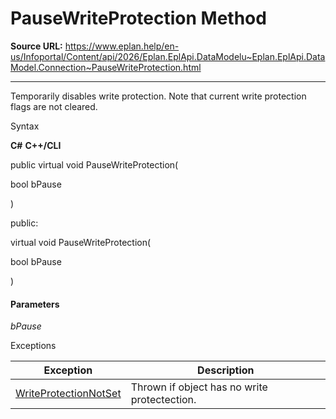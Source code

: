 # PauseWriteProtection Method

**Source URL:** https://www.eplan.help/en-us/Infoportal/Content/api/2026/Eplan.EplApi.DataModelu~Eplan.EplApi.DataModel.Connection~PauseWriteProtection.html

---

Temporarily disables write protection. Note that current write protection flags are not cleared.

Syntax

**C#**
**C++/CLI**


public virtual void PauseWriteProtection( 

   bool bPause

)

public:

virtual void PauseWriteProtection( 

   bool bPause

)


#### Parameters

*bPause*

Exceptions

| Exception | Description |
| --- | --- |
| [WriteProtectionNotSet](Eplan.EplApi.DataModelu~Eplan.EplApi.DataModel.WriteProtectionNotSet.html) | Thrown if object has no write protectection. |
